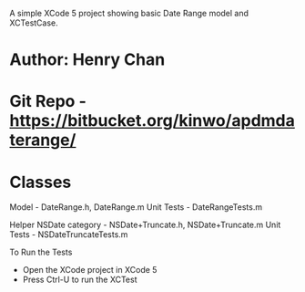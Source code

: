 A simple XCode 5 project showing basic Date Range model and XCTestCase.

# Author: Henry Chan
# Git Repo - https://bitbucket.org/kinwo/apdmdaterange/

# Classes
Model - DateRange.h, DateRange.m
Unit Tests - DateRangeTests.m

Helper NSDate category - NSDate+Truncate.h, NSDate+Truncate.m
Unit Tests - NSDateTruncateTests.m

To Run the Tests 
- Open the XCode project in XCode 5
- Press Ctrl-U to run the XCTest

